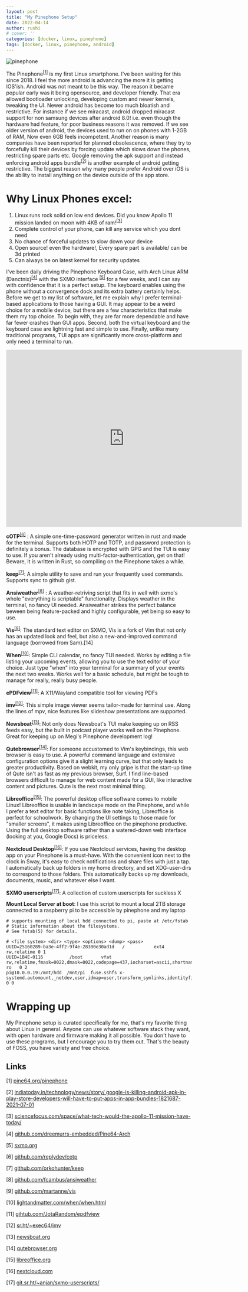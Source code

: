 ```yaml
---
layout: post
title: "My Pinephone Setup"
date: 2022-04-14
author: rushi
# cover: ''
categories: [docker, linux, pinephone]
tags: [docker, linux, pinephone, android]
---
```


![pinephone](/img/2022-04-13-My-Pinephone-Setup/pinephone.jpg)


The Pinephone<sup>[[1]](#links)</sup> is my first Linux smartphone. I've been waiting for this since 2018. I feel the more android is advancing the more it is getting IOS'ish. Android was not meant to be this way. The reason it became popular early was it being opensource, and developer friendly. That era allowed bootloader unlocking, developing custom and newer kernels, tweaking the UI. Newer android has become too much bloatish and restrictive.
For instance if we see miracast, android dropped miracast support for non samsung devices after android 8.0! i.e. even though the hardware had feature, for poor business reasons it was removed.
If we see older version of android, the devices used to run on on phones with 1-2GB of RAM, Now even 6GB feels incompetent. Another reason is many companies have been reported for planned obsolescence, where they try to forcefully kill their devices by forcing update which slows down the phones, restricting spare parts etc.
Google removing the apk support and instead enforcing android apps bundle<sup>[[2]](#links)</sup> is another example of android getting restrictive. The biggest reason why many people prefer Android over iOS is the ability to install anything on the device outside of the app store.

# Why Linux Phones excel:

1. Linux runs rock solid on low end devices. Did you know Apollo 11 mission landed on moon with 4KB of ram!<sup>[[3]](#links)</sup>
2. Complete control of your phone, can kill any service which you dont need
3. No chance of forceful updates to slow down your device
4. Open source! even the hardware!, Every spare part is available/ can be 3d printed
5. Can always be on latest kernel for security updates  

I've been daily driving the Pinephone Keyboard Case, with Arch Linux ARM (Danctnix)<sup>[[4]](#links)</sup> with the SXMO interface <sup>[[5]](#links)</sup>  for a few weeks, and I can say with confidence that it is a perfect setup. The keyboard enables using the phone without a convergence dock and its extra battery certainly helps.
Before we get to my list of software, let me explain why I prefer terminal-based applications to those having a GUI. It may appear to be a weird choice for a mobile device, but there are a few characteristics that make them my top choice. To begin with, they are far more dependable and have far fewer crashes than GUI apps.
Second, both the virtual keyboard and the keyboard case are lightning fast and simple to use.
Finally, unlike many traditional programs, TUI apps are significantly more cross-platform and only need a terminal to run.

<iframe 
  width="640" 
  height="480" 
  src="https://www.youtube.com/embed/fUt5tDfD93U" 
  title="Running 3D printer on pinephone" 
  frameborder="0" 
  allow="accelerometer; autoplay; clipboard-write; encrypted-media; gyroscope; picture-in-picture" allowfullscreen>
</iframe>

**cOTP**<sup>[[6]](#links)</sup> : A simple one-time-password generator written in rust and made for the terminal. Supports both HOTP and TOTP, and password protection is definitely a bonus. The database is encrypted with GPG and the TUI is easy to use. If you aren't already using multi-factor-authentication, get on that! Beware, it is written in Rust, so compiling on the Pinephone takes a while.

**keep**<sup>[[7]](#links)</sup>: A simple utility to save and run your frequently used commands. Supports sync to github gist.

**Ansiweather**<sup>[[8]](#links)</sup> : A weather-retriving script that fits in well with sxmo's whole "everything is scriptable" functionality. Displays weather in the terminal, no fancy UI needed. Ansiweather strikes the perfect balance beween being feature-packed and highly configurable, yet being so easy to use.

**Vis**<sup>[[9]](#links)</sup>: The standard text editor on SXMO, Vis is a fork of Vim that not only has an updated look and feel, but also a new-and-improved command language (borrowed from Sam).[14]

**When**<sup>[[10]](#links)</sup>: Simple CLI calendar, no fancy TUI needed. Works by editing a file listing your upcoming events, allowing you to use the text editor of your choice. Just type "when" into your terminal for a summary of your events the next two weeks. Works well for a basic schedule, but might be tough to manage for really, really busy people.

**ePDFview**<sup>[[11]](#links)</sup>: A X11/Wayland compatible tool for viewing PDFs

**imv**<sup>[[12]](#links)</sup>: This simple image viewer seems tailor-made for terminal use. Along the lines of mpv, nice features like slideshow presentations are supported.

**Newsboat**<sup>[[13]](#links)</sup>: Not only does Newsboat's TUI make keeping up on RSS feeds easy, but the built in podcast player works well on the Pinephone. Great for keeping up on Megi's Pinephone development log!

**Qutebrowser**<sup>[[14]](#links)</sup>: For someone accustomed to Vim's keybindings, this web browser is easy to use. A powerful command language and extensive configuration options give it a slight learning curve, but that only leads to greater productivity. Based on webkit, my only gripe is that the start-up time of Qute isn't as fast as my previous browser, Surf. I find line-based browsers difficult to manage for web content made for a GUI, like interactive content and pictures. Qute is the next most minimal thing.

**Libreoffice**<sup>[[15]](#links)</sup>: The powerful desktop office software comes to mobile Linux! Libreoffice is usable in landscape mode on the Pinephone, and while I prefer a text editor for basic functions like note taking, Libreoffice is perfect for schoolwork. By changing the UI settings to those made for "smaller screens", it makes using Libreoffice on the pinephone productive. Using the full desktop software rather than a watered-down web interface (looking at you, Google Docs) is priceless.

**Nextcloud Desktop**<sup>[[16]](#links)</sup>: If you use Nextcloud services, having the desktop app on your Pinephone is a must-have. With the convenient icon next to the clock in Sway, it's easy to check notifications and share files with just a tap. I automatically back up folders in my home directory, and set XDG-user-dirs to correspond to those folders. This automatically backs up my downloads, documents, music, and whatever else I want.

**SXMO userscripts**<sup>[[17]](#links)</sup>: A collection of custom userscripts for suckless X

**Mount Local Server at boot**: I use this script to mount a local 2TB storage connected to a raspberry pi to be accessible by pinephone and my laptop


```{bash}
# supports mounting of local hdd connected to pi, paste at /etc/fstab
# Static information about the filesystems.
# See fstab(5) for details.

# <file system> <dir> <type> <options> <dump> <pass>
UUID=25160289-ba3e-4ff2-9f4e-28300e30ad1d	/         	ext4      	rw,relatime	0 1
UUID=1B4E-0116      	/boot     	vfat      	rw,relatime,fmask=0022,dmask=0022,codepage=437,iocharset=ascii,shortname=mixed,utf8,errors=remount-ro	0 2
pi@10.0.0.19:/mnt/hdd  /mnt/pi  fuse.sshfs x-systemd.automount,_netdev,user,idmap=user,transform_symlinks,identityfile=/home/alarm/.ssh/id_rsa,allow_other,default_permissions,uid=1000,gid=1000 0 0
```

# Wrapping up

My Pinephone setup is curated specifically for me, that's my favorite thing about Linux in general. Anyone can use whatever software stack they want, with open hardware and firmware making it all possible. You don't have to use these programs, but I encourage you to try them out. That's the beauty of FOSS, you have variety and free choice.


## Links

[1] [pine64.org/pinephone](pine64.org/pinephone)

[2] [indiatoday.in/technology/news/story/
google-is-killing-android-apk-in-play-store-developers-will-have-to-put-apps-in-app-bundles-1821687-2021-07-01](https://www.indiatoday.in/technology/news/story/google-is-killing-android-apk-in-play-store-developers-will-have-to-put-apps-in-app-bundles-1821687-2021-07-01)

[3] [sciencefocus.com/space/what-tech-would-the-apollo-11-mission-have-today/](sciencefocus.com/space/what-tech-would-the-apollo-11-mission-have-today/)

[4] [github.com/dreemurrs-embedded/Pine64-Arch](github.com/dreemurrs-embedded/Pine64-Arch)

[5] [sxmo.org](sxmo.org)

[6] [github.com/replydev/cotp](sxmo.org)

[7] [github.com/orkohunter/keep](github.com/orkohunter/keep)

[8] [github.com/fcambus/ansiweather](github.com/fcambus/ansiweather)

[9] [github.com/martanne/vis](github.com/martanne/vis)

[10] [lightandmatter.com/when/when.html](lightandmatter.com/when/when.html)

[11] [gihtub.com/JotaRandom/epdfview](gihtub.com/JotaRandom/epdfview)

[12] [sr.ht/~exec64/imv](sr.ht/~exec64/imv)

[13] [newsboat.org](newsboat.org)

[14] [qutebrowser.org](qutebrowser.org)

[15] [libreoffice.org](libreoffice.org)

[16] [nextcloud.com](nextcloud.com)

[17] [git.sr.ht/~anjan/sxmo-userscripts/](git.sr.ht/~anjan/sxmo-userscripts/)
 